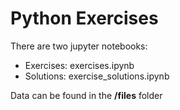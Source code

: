 # Python Exercises

There are two jupyter notebooks:

* Exercises: exercises.ipynb
* Solutions: exercise_solutions.ipynb

Data can be found in the **/files** folder
